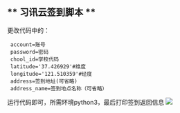 ## ** 习讯云签到脚本 ** ##

更改代码中的： 

     account=账号
     password=密码
     chool_id=学校代码
     latitude='37.426929'#维度
     longitude='121.510359'#经度
	 address=签到地址(可省略)
	 address_name=签到地点名称（可省略）

运行代码即可，所需环境python3，最后打印签到返回信息
![](https://i.imgur.com/lLzigIM.jpg)
